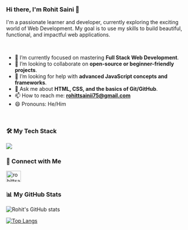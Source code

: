 ### Hi there, I'm Rohit Saini 👋

I'm a passionate learner and developer, currently exploring the exciting world of Web Development. My goal is to use my skills to build beautiful, functional, and impactful web applications.

<br/>

- 🌱 I’m currently focused on mastering **Full Stack Web Development**.
- 👯 I’m looking to collaborate on **open-source or beginner-friendly projects**.
- 🤔 I’m looking for help with **advanced JavaScript concepts and frameworks**.
- 💬 Ask me about **HTML, CSS, and the basics of Git/GitHub**.
- 📫 How to reach me: **rohittsainii75@gmail.com**
- 😄 Pronouns: He/Him

<br/>

### 🛠️ My Tech Stack
<p align="left">
  <a href="https://skillicons.dev">
    <img src="https://skillicons.dev/icons?i=c,html,css,javascript,mysql,mongodb,java,python,git,github,vscode" />
  </a>
</p>

### 🤝 Connect with Me
<p align="left">
<a href="https://www.linkedin.com/in/rohittsainii/" target="blank"><img align="center" src="https://raw.githubusercontent.com/rahuldkjain/github-profile-readme-generator/master/src/images/icons/Social/linked-in-alt.svg" alt="rohittsainii" height="30" width="40" /></a>
</p>

### 📊 My GitHub Stats
![Rohit's GitHub stats](https://github-readme-stats.vercel.app/api?username=rohittsainii&show_icons=true&theme=radical)

[![Top Langs](https://github-readme-stats.vercel.app/api/top-langs/?username=rohittsainii&layout=compact&theme=radical)](https://github.com/anuraghazra/github-readme-stats)

